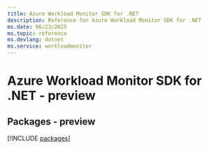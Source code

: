 ```yaml
---
title: Azure Workload Monitor SDK for .NET
description: Reference for Azure Workload Monitor SDK for .NET
ms.date: 06/23/2025
ms.topic: reference
ms.devlang: dotnet
ms.service: workloadmonitor
---
```

# Azure Workload Monitor SDK for .NET - preview
## Packages - preview
[!INCLUDE [packages](workload-monitor-index.md)]